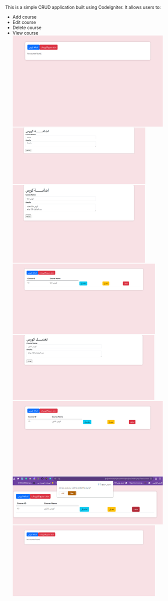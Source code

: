 
This is a simple CRUD application built using CodeIgniter. It allows users to:
- Add course
- Edit course
- Delete course
- View course
![screen1](shimaaproject/application/views/img/screen1.png)
![screen2](shimaaproject/application/views/img/screen2.png)
![screen3](shimaaproject/application/views/img/screen3.png)
![screen4](shimaaproject/application/views/img/screen4.png)
![screen5](shimaaproject/application/views/img/screen5.png)
![screen6](shimaaproject/application/views/img/screen6.png)
![screen7](shimaaproject/application/views/img/screen7.png)
![screen8](shimaaproject/application/views/img/screen8.png)
